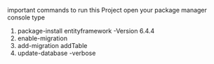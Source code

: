 important commands to run this Project 
open your package manager console type 

1. package-install entityframework -Version 6.4.4 
2. enable-migration
3. add-migration addTable
4. update-database -verbose
